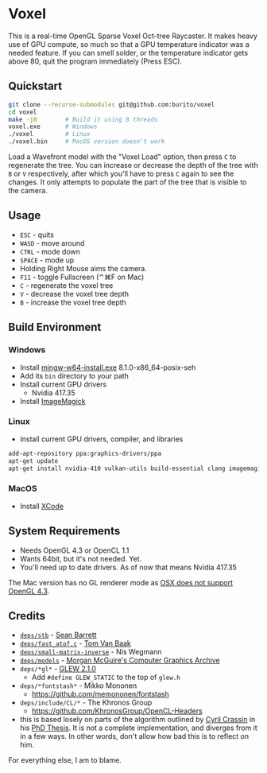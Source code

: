 # Voxel
This is a real-time OpenGL Sparse Voxel Oct-tree Raycaster.
It makes heavy use of GPU compute, so much so that a GPU temperature indicator was a needed feature. If you can smell solder, or the temperature indicator gets above 80, quit the program immediately (Press ESC).

## Quickstart
```bash
git clone --recurse-submodules git@github.com:burito/voxel
cd voxel
make -j8        # Build it using 8 threads
voxel.exe       # Windows
./voxel         # Linux
./voxel.bin     # MacOS version doesn't work
```

Load a Wavefront model with the "Voxel Load" option, then press `C` to regenerate the tree. You can increase or decrease the depth of the tree with `B` or `V` respectively, after which you'll have to press `C` again to see the changes. It only attempts to populate the part of the tree that is visible to the camera.

## Usage
* `ESC` - quits
* `WASD` - move around
* `CTRL` - mode down
* `SPACE` - mode up
* Holding Right Mouse aims the camera.
* `F11` - toggle Fullscreen (⌃⌘F on Mac)
* `C` - regenerate the voxel tree
* `V` - decrease the voxel tree depth
* `B` - increase the voxel tree depth

## Build Environment
### Windows
* Install [mingw-w64-install.exe](http://sourceforge.net/projects/mingw-w64/files/) 8.1.0-x86_64-posix-seh
* Add its `bin` directory to your path
* Install current GPU drivers
	* Nvidia 417.35
* Install [ImageMagick](http://www.imagemagick.org/script/download.php#windows)

### Linux
* Install current GPU drivers, compiler, and libraries
```bash
add-apt-repository ppa:graphics-drivers/ppa
apt-get update
apt-get install nvidia-410 vulkan-utils build-essential clang imagemagick a52 git-core libglu1-mesa-dev libxi-dev ocl-icd-opencl-dev
```

### MacOS
* Install [XCode](https://developer.apple.com/xcode/downloads/)

## System Requirements
* Needs OpenGL 4.3 or OpenCL 1.1
* Wants 64bit, but it's not needed. Yet.
* You'll need up to date drivers. As of now that means Nvidia 417.35

The Mac version has no GL renderer mode as [OSX does not support OpenGL 4.3](https://developer.apple.com/graphicsimaging/opengl/capabilities/).


## Credits
* [```deps/stb```](https://github.com/nothings/stb) - [Sean Barrett](http://nothings.org/)
* [```deps/fast_atof.c```](http://www.leapsecond.com/tools/fast_atof.c) - [Tom Van Baak](http://www.leapsecond.com/)
* [```deps/small-matrix-inverse```](https://github.com/niswegmann/small-matrix-inverse) - Nis Wegmann
* [```deps/models```](https://github.com/burito/models) - [Morgan McGuire's Computer Graphics Archive](https://casual-effects.com/data)
* ```deps/*gl*``` - [GLEW 2.1.0](http://glew.sourceforge.net/)
    * Add ```#define GLEW_STATIC``` to the top of ```glew.h```
* ```deps/*fontstash*``` - Mikko Mononen
    * https://github.com/memononen/fontstash
* ```deps/include/CL/*``` - The Khronos Group
    * https://github.com/KhronosGroup/OpenCL-Headers
* this is based losely on parts of the algorithm outlined by [Cyril Crassin](http://maverick.inria.fr/Members/Cyril.Crassin/) in his [PhD Thesis](http://maverick.inria.fr/Publications/2011/Cra11/CCrassinThesis_EN_Web.pdf).
It is not a complete implementation, and diverges from it in a few ways. In other words, don't allow how bad this is to reflect on him.

For everything else, I am to blame.